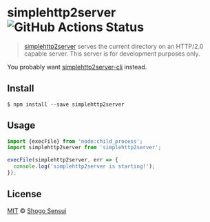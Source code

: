 # simplehttp2server ![GitHub Actions Status](https://github.com/1000ch/simplehttp2server/workflows/test/badge.svg?branch=master)

> [simplehttp2server](https://github.com/GoogleChromeLabs/simplehttp2server) serves the current directory on an HTTP/2.0 capable server. This server is for development purposes only.

You probably want [simplehttp2server-cli](https://github.com/1000ch/simplehttp2server-cli) instead.

## Install

```
$ npm install --save simplehttp2server
```

## Usage

```js
import {execFile} from 'node:child_process';
import simplehttp2server from 'simplehttp2server';

execFile(simplehttp2server, err => {
  console.log('simplehttp2server is starting!');
});
```

## License

[MIT](https://1000ch.mit-license.org) © [Shogo Sensui](https://github.com/1000ch)
